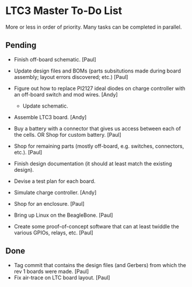 # LTC3 Master To-Do List

More or less in order of priority.  Many tasks can be completed in
parallel.


## Pending

* Finish off-board schematic.  [Paul]

* Update design files and BOMs (parts subsitutions made during board
  assembly; layout errors discovered; etc.)  [Paul]
 
* Figure out how to replace PI2127 ideal diodes on charge controller
  with an off-board switch and mod wires.  [Andy]
  * Update schematic.

* Assemble LTC3 board.  [Andy]

* Buy a battery with a connector that gives us access between each of
  the cells.  OR  Shop for custom battery.  [Paul]

* Shop for remaining parts (mostly off-board, e.g. switches,
  connectors, etc.).  [Paul]

* Finish design documentation (it should at least match the existing
  design).

* Devise a test plan for each board.

* Simulate charge controller.  [Andy]

* Shop for an enclosure.  [Paul]

* Bring up Linux on the BeagleBone.  [Paul]

* Create some proof-of-concept software that can at least twiddle the
  various GPIOs, relays, etc.  [Paul]


## Done

* Tag commit that contains the design files (and Gerbers) from which
  the rev 1 boards were made.  [Paul]
* Fix air-trace on LTC board layout.  [Paul]
